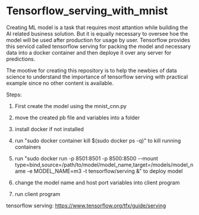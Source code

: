 # Tensorflow_serving_with_mnist
Creating ML model is a task that requires most attantion while building the AI related business solution. But it is equally necessary to oversee hoe the model will be used after production for usage by user. Tensorflow provides this servicd called tensorflow serving for packing the model and necessary data into a docker container and then deploye it over any server for predictions. 

The mootive for creating this repository is to help the newbies of data science to understand the importance of tensorflow serving with practical example since no other content is available.

Steps:

1. First create the model using the mnist_cnn.py

2. move the created pb file and variables into a folder 

3. install docker if not installed

4. run "sudo docker container kill $(sudo docker ps -q)" to kill running containers

5. run "sudo docker run -p 8501:8501 -p 8500:8500 --mount type=bind,source=/path/to/model/model_name,target=/models/model_name -e MODEL_NAME=m3 -t tensorflow/serving &" to deploy model

6. change the model name and host port variables into client program

7. run client program



tensorflow serving:
https://www.tensorflow.org/tfx/guide/serving
